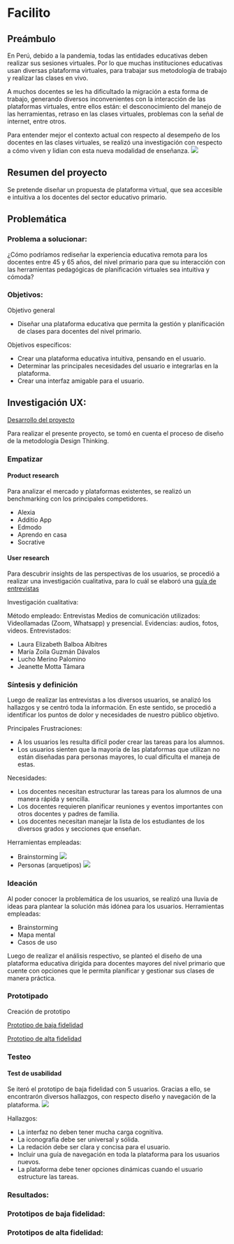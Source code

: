 # Facilito

## Preámbulo

En Perú, debido a la pandemia, todas las entidades educativas deben realizar sus sesiones virtuales. Por lo que muchas instituciones educativas usan diversas plataforma virtuales, para trabajar sus metodología de trabajo y realizar las clases en vivo.

A muchos docentes se les ha dificultado la migración a esta forma de trabajo, generando diversos inconvenientes con la interacción de las plataformas virtuales, entre ellos están: el desconocimiento del manejo de las herramientas, retraso en las clases virtuales, problemas con la señal de internet, entre otros.

Para entender mejor el contexto actual con respecto al desempeño de los docentes en las clases virtuales, se realizó una investigación con respecto a cómo viven y lidian con esta nueva modalidad de enseñanza.
![](img/primeros_hallazgos.png)

## Resumen del proyecto

Se pretende diseñar un propuesta de plataforma virtual, que sea accesible e intuitiva a los docentes del sector educativo primario. 

## Problemática

### Problema a solucionar:

¿Cómo podríamos rediseñar la experiencia educativa remota para los docentes entre 45 y 65 años, del nivel primario para que su interacción con las herramientas pedagógicas de planificación virtuales sea intuitiva y cómoda?

### Objetivos:
Objetivo general
* Diseñar una plataforma educativa que permita la gestión y planificación de clases para docentes del nivel primario.

Objetivos específicos:
* Crear una plataforma educativa intuitiva, pensando en el usuario.
* Determinar las principales necesidades del usuario e integrarlas en la plataforma.
* Crear una interfaz amigable para el usuario.

## Investigación UX:
[Desarrollo del proyecto](https://miro.com/app/board/o9J_kkqvhQM=/)

Para realizar el presente proyecto, se tomó en cuenta el proceso de diseño de la metodología Design Thinking.
### Empatizar

#### Product research
Para analizar el mercado y plataformas existentes, se realizó un benchmarking con los principales competidores. 
* Alexia
* Additio App
* Edmodo
* Aprendo en casa
* Socrative

#### User research
Para descubrir insights de las perspectivas de los usuarios, se procedió a realizar una investigación cualitativa, para lo cuál se elaboró una [guía de entrevistas](https://docs.google.com/document/d/12z27AUkap4gzTWGOrbGAbelZ4EAZLNISORewaj4JyhM/edit)

Investigación cualitativa: 

Método empleado: Entrevistas 
Medios de comunicación utilizados: Videollamadas (Zoom, Whatsapp) y presencial.
Evidencias: audios, fotos, videos.
Entrevistados:
* Laura Elizabeth Balboa Albitres
* María Zoila Guzmán Dávalos
* Lucho Merino Palomino
* Jeanette Motta Támara

### Síntesis y definición
Luego de realizar las entrevistas a los diversos usuarios, se analizó los hallazgos y se centró toda la información. En este sentido, se procedió a identificar los puntos de dolor y necesidades de nuestro público objetivo.

Principales Frustraciones: 
* A los usuarios les resulta difícil poder crear las tareas para los alumnos. 
* Los usuarios sienten que la mayoría de las plataformas que utilizan no están diseñadas para personas mayores, lo cual dificulta el maneja de estas.

Necesidades: 
* Los docentes necesitan estructurar las tareas para los alumnos de una manera rápida y sencilla.
* Los docentes requieren planificar reuniones y eventos importantes con otros docentes y padres de familia.
* Los docentes necesitan manejar la lista de los estudiantes de los diversos grados y secciones que enseñan.

Herramientas empleadas:
* Brainstorming
![](img/hallazgos.jpg)
* Personas (arquetipos)
![](img/arquetipos.jpg)

### Ideación 
Al poder conocer la problemática de los usuarios, se realizó una lluvia de ideas para plantear la solución más idónea para los usuarios. 
Herramientas empleadas: 
* Brainstorming 
* Mapa mental
* Casos de uso

Luego de realizar el análisis respectivo, se planteó el diseño de una plataforma educativa dirigida para docentes mayores del nivel primario que cuente con opciones que le permita planificar y gestionar sus clases de manera práctica.  

### Prototipado
Creación de prototipo

[Prototipo de baja fidelidad](https://www.figma.com/proto/Kkkqul3H8CcVUs2LlH5ewe/Mind-Blank?node-id=0%3A1)

[Prototipo de alta fidelidad](https://www.figma.com/proto/elL8K3OMhcDqgl5GVereGX/Mind-Blank---AF?node-id=0%3A1&scaling=min-zoom)

### Testeo
#### Test de usabilidad
Se iteró el prototipo de baja fidelidad con 5 usuarios. Gracias a ello, se encontrarón diversos hallazgos, con respecto diseño y navegación de la plataforma.
![](img/test.jpg)

Hallazgos:
* La interfaz no deben tener mucha carga cognitiva.
* La iconografía debe ser universal y sólida.
* La redación debe ser clara y concisa para el usuario.
* Incluir una guía de navegación en toda la plataforma para los usuarios nuevos.
* La plataforma debe tener opciones dinámicas cuando el usuario estructure las tareas.

### Resultados:

### Prototipos de baja fidelidad:

### Prototipos de alta fidelidad:
